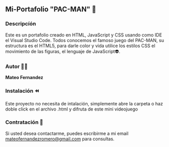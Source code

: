 ## Mi-Portafolio "PAC-MAN" 🚩
<h3>Descripcíón</h3>
Este es un portafolio creado en HTML, JavaScript y CSS usando como IDE el Visual Studio Code.
Todos conocemos el famoso juego del PAC-MAN, su estructura es el HTML5, para darle color y vida utilice los estilos CSS
el movimiento de las figuras, el lenguaje de JavaScript👽️.

### Autor 🧑‍💻
**Mateo Fernandez**

### Instalación ⏪️
Este proyecto no necesita de intalación, simplemente abre la carpeta o haz doble click en el archivo .html y difruta de este mini videojuego

### Contratación 📝
Si usted desea contactarme, puedes escribirme a mi email mateofernandezromero@gmail.com para consultas.
